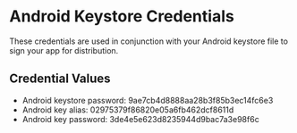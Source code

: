 # Android Keystore Credentials

These credentials are used in conjunction with your Android keystore file to sign your app for distribution. 

## Credential Values

- Android keystore password: 9ae7cb4d8888aa28b3f85b3ec14fc6e3
- Android key alias: 02975379f86820e05a6fb462dcf8611d
- Android key password: 3de4e5e623d8235944d9bac7a3e98f6c
      